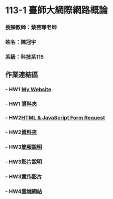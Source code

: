 # 113-1 臺師大網際網路概論

### 授課教師：蔡芸琤老師

### 姓名：陳冠宇

### 系級：科技系115

## 作業連結區

### - HW1 [My Website](https://guanyu1127.github.io/-guanyu1127-gibhub.io-Webpage/)
### - HW1 [資料夾](https://github.com/guanyu1127/Web/tree/main/HW_1)

### - HW2[HTML & JavaScript Form Request](https://youtu.be/Xbj5C3J6WHg)
### - HW2[資料夾](https://github.com/guanyu1127/Web/tree/main/HW_2)

### - HW3[簡報說明](https://github.com/guanyu1127/Web/blob/main/%EF%BC%A8%EF%BC%B73/%EF%BC%A8%EF%BC%B7%EF%BC%93.pdf)
### - HW3[影片說明](https://youtu.be/fWrlU547gCc)
### - HW3[實作影片](https://youtu.be/UmvaXbLuVOY)

### - HW4[雲端網站](https://webfinal-htqe.onrender.com)
